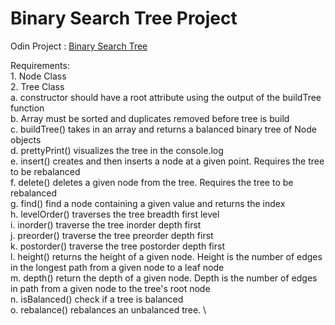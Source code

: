 # Binary Search Tree Project 
Odin Project : [Binary Search Tree](https://www.theodinproject.com/lessons/javascript-binary-search-trees)

Requirements: \
    1. Node Class \
    2. Tree Class \
        a. constructor should have a root attribute using the output of the buildTree function \
        b. Array must be sorted and duplicates removed before tree is build \
        c. buildTree() takes in an array and returns a balanced binary tree of Node objects \
        d. prettyPrint() visualizes the tree in the console.log \
        e. insert() creates and then inserts a node at a given point. Requires the tree to be rebalanced \
        f. delete() deletes a given node from the tree. Requires the tree to be rebalanced \
        g. find() find a node containing a given value and returns the index \
        h. levelOrder() traverses the tree breadth first level \
        i. inorder() traverse the tree inorder depth first \
        j. preorder() traverse the tree preorder depth first \
        k. postorder() traverse the tree postorder depth first \
        l. height() returns the height of a given node. Height is the number of edges in the longest path from a given node to a leaf node \
        m. depth() return the depth of a given node. Depth is the number of edges in path from a given node to the tree's root node \
        n. isBalanced() check if a tree is balanced \
        o. rebalance() rebalances an unbalanced tree. \
